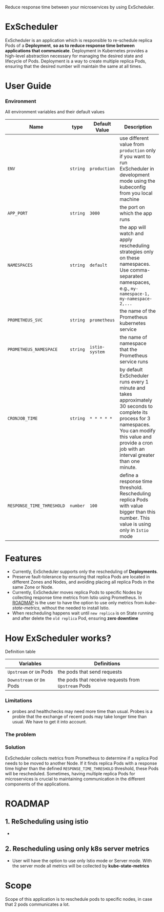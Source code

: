 Reduce response time between your microservices by using ExScheduler.

# ExScheduler

ExScheduler is an application which is responsible to re-schedule replica Pods of a **Deployment**, **so as to reduce response time between applications that communicate**. Deployment in Kubernetes provides a high-level abstraction necessary for managing the desired state and lifecycle of Pods. Deployment is a way to create multiple replica Pods, ensuring that the desired number will maintain the same at all times.

# User Guide

### Environment

All environment variables and their default values

| Name |type| Default Value | Description |
|------|----|---------------|-------------|
| `ENV` | `string`| `production` | use different value from `production` only if you want to run ExScheduler in development mode using the kubeconfig from you local machine |
| `APP_PORT` |`string`| `3000` | the port on which the app runs |
| `NAMESPACES` |`string`| `default` | the app will watch and apply rescheduling strategies only on these namespaces. Use comma-separated namespaces, e.g., `my-namespace-1, my-namespace-2,...` |
| `PROMETHEUS_SVC` | `string` | `prometheus` | the name of the Prometheus kubernetes service |
| `PROMETHEUS_NAMESPACE` | `string` | `istio-system` | the name of namespace that the Prometheus service runs |
| `CRONJOB_TIME` | `string` | `* * * * *` | by default ExScheduler runs every 1 minute and takes approximately 30 seconds to complete its process for 3 namespaces. You can modify this value and provide a cron job with an interval greater than one minute. |
| `RESPONSE_TIME_THRESHOLD` | `number` | `100` | define a response time threshold. Rescheduling replica Pods with value bigger than this number. This value is using only in `Istio` mode |

# Features

- Currently, ExScheduler supports only the rescheduling of **Deployments**.
- Preserve fault-tolerance by ensuring that replica Pods are located in different Zones and Nodes, and avoiding placing all replica Pods in the same Zone or Node.
- Currently, ExScheduler moves replica Pods to specific Nodes by collecting response time metrics from Istio using Prometheus. In [ROADMAP](#ROADMAP) is the user to have the option to use only metrics from *kube-state-metrics*, without the needed to install Istio.
- When rescheduling happens wait until `new replica` is on State running and after delete the `old replica` Pod, ensuring **zero downtime** 

# How ExScheduler works?

Definition table

| Variables | Definitions |
|-----------|-------------|
| `Upstream` or `Um` Pods | the pods that send requests |
| `Downstream` or `Dm` Pods | the pods that receive requests from `Upstream` Pods |

### Limitations

- probes and healthchecks may need more time than usual. Probes is a proble that the exchange of recent pods may take longer time than usual. We have to get it into account. 

### The problem 


### Solution

ExScheduler collects metrics from Prometheus to determine if a replica Pod needs to be moved to another Node. If it finds replica Pods with a response time higher than the defined `RESPONSE_TIME_THRESHOLD` threshold, these Pods will be rescheduled. Sometimes, having multiple replica Pods for microservices is crucial to maintaining communication in the different components of the applications.  

# ROADMAP

## 1. ReScheduling using istio

- 

## 2. Rescheduling using only k8s server metrics

- User will have the option to use only Istio mode or Server mode. With the server mode all metrics will be collected by **kube-state-metrics**

# Scope

Scope of this application is to reschedule pods to specific nodes, in case that 2 pods communicates a lot.

